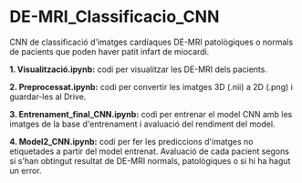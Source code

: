# DE-MRI_Classificacio_CNN
CNN de classificació d'imatges cardíaques DE-MRI patològiques o normals de pacients que poden haver patit infart de miocardi.

  **1. Visualització.ipynb:** codi per visualitzar les DE-MRI dels pacients.
  
  **2. Preprocessat.ipynb:** codi per convertir les imatges 3D (.nii) a 2D (.png) i guardar-les al Drive. 
  
  **3. Entrenament_final_CNN.ipynb:** codi per entrenar el model CNN amb les imatges de la base d'entrenament i avaluació del rendiment del model. 
  
  **4. Model2_CNN.ipynb:** codi per fer les prediccions d'imatges no etiquetades a partir del model entrenat. Avaluació de cada pacient segons si s'han obtingut        resultat de DE-MRI normals, patològiques o si hi ha hagut un error.  
